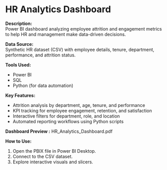 # HR Analytics Dashboard

**Description:**  
Power BI dashboard analyzing employee attrition and engagement metrics to help HR and management make data-driven decisions.

**Data Source:**  
Synthetic HR dataset (CSV) with employee details, tenure, department, performance, and attrition status.

**Tools Used:**  
- Power BI  
- SQL  
- Python (for data automation)

**Key Features:**  
- Attrition analysis by department, age, tenure, and performance  
- KPI tracking for employee engagement, retention, and satisfaction  
- Interactive filters for department, role, and location  
- Automated reporting workflows using Python scripts

**Dashboard Preview :** 
HR_Analytics_Dashboard.pdf


**How to Use:**  
1. Open the PBIX file in Power BI Desktop.  
2. Connect to the CSV dataset.  
3. Explore interactive visuals and slicers.

